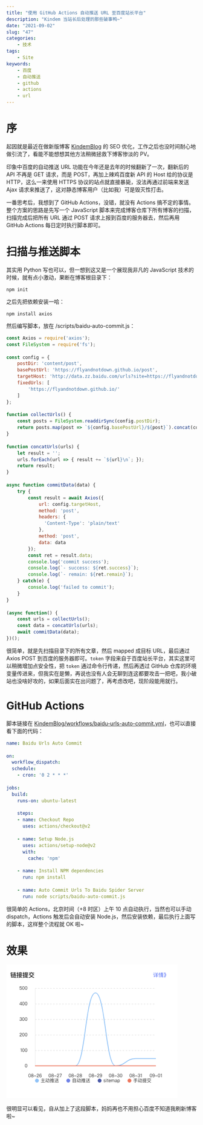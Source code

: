 ```yaml
---
title: "使用 GitHub Actions 自动推送 URL 至百度站长平台"
description: "Kindem 当站长后处理的那些破事鸭~"
date: "2021-09-02"
slug: "47"
categories:
    - 技术
tags:
    - Site
keywords:
    - 百度
    - 自动推送
    - github
    - actions
    - url
---
```


# 序

起因就是最近在做新版博客 [KindemBlog](https://github.com/FlyAndNotDown/KindemBlog) 的 SEO 优化，工作之后也没时间耐心地做引流了，看能不能想想其他方法稍微拯救下博客惨淡的 PV。

印象中百度的自动推送 URL 功能在今年还是去年的时候翻新了一次，翻新后的 API 不再是 GET 请求，而是 POST，再加上辣鸡百度新 API 的 Host 给的协议是 HTTP，这么一来使用 HTTPS 协议的站点就直接暴毙，没法再通过前端来发送 Ajax 请求来推送了，这对静态博客用户（比如我）可是毁灭性打击。

一番思考后，我想到了 GitHub Actions，没错，就没有 Actions 搞不定的事情。整个方案的思路是先写一个 JavaScript 脚本来完成博客仓库下所有博客的扫描，扫描完成后把所有 URL 通过 POST 请求上报到百度的服务器去，然后再用 GitHub Actions 每日定时执行脚本即可。

# 扫描与推送脚本

其实用 Python 写也可以，但一想到这又是一个展现我非凡的 JavaScript 技术的时候，就有点小激动，果断在博客根目录下：

```shell
npm init
```

之后先把依赖安装一哈：

```shell
npm install axios
```

然后编写脚本，放在 /scripts/baidu-auto-commit.js：

```javascript
const Axios = require('axios');
const FileSystem = require('fs');

const config = {
    postDir: 'content/post',
    basePostUrl: 'https://flyandnotdown.github.io/post',
    targetHost: 'http://data.zz.baidu.com/urls?site=https://flyandnotdown.github.io&token=lDsJO81mKXxekZI6',
    fixedUrls: [
        'https://flyandnotdown.github.io/'
    ]
};

function collectUrls() {
    const posts = FileSystem.readdirSync(config.postDir);
    return posts.map(post => `${config.basePostUrl}/${post}`).concat(config.fixedUrls);
}

function concatUrls(urls) {
    let result = '';
    urls.forEach(url => { result += `${url}\n`; });
    return result;
}

async function commitData(data) {
    try {
        const result = await Axios({
            url: config.targetHost,
            method: 'post',
            headers: {
              'Content-Type': 'plain/text'
            },
            method: 'post',
            data: data
        });
        const ret = result.data;
        console.log('commit success');
        console.log(`- success: ${ret.success}`);
        console.log(`- remain: ${ret.remain}`);
    } catch(e) {
        console.log('failed to commit');
    }
}

(async function() {
    const urls = collectUrls();
    const data = concatUrls(urls);
    await commitData(data);
})();
```

很简单，就是先扫描目录下的所有文章，然后 mapped 成目标 URL，最后通过 Axios POST 到百度的服务器即可。`token` 字段来自于百度站长平台，其实这里可以稍微增加点安全性，把 `token` 通过命令行传递，然后再透过 GitHub 仓库的环境变量传进来，但我实在是懒，再说也没有人会无聊到连这都要攻击一把吧，我小破站也没啥好攻的，如果后面实在出问题了，再考虑改吧，现阶段能用就行。

# GitHub Actions

脚本链接在 [KindemBlog/workflows/baidu-urls-auto-commit.yml](https://github.com/FlyAndNotDown/KindemBlog/blob/master/.github/workflows/baidu-urls-auto-commit.yml)，也可以直接看下面的代码：

```yml
name: Baidu Urls Auto Commit

on:
  workflow_dispatch:
  schedule:
    - cron: '0 2 * * *'

jobs:
  build:
    runs-on: ubuntu-latest

    steps:
    - name: Checkout Repo
      uses: actions/checkout@v2
    
    - name: Setup Node.js
      uses: actions/setup-node@v2
      with:
        cache: 'npm'
    
    - name: Install NPM dependencies
      run: npm install
    
    - name: Auto Commit Urls To Baidu Spider Server
      run: node scripts/baidu-auto-commit.js
```

很简单的 Actions，北京时间（+8 时区）上午 10 点自动执行，当然也可以手动 dispatch，Actions 触发后会自动安装 Node.js，然后安装依赖，最后执行上面写的脚本，这样整个流程就 OK 啦~

# 效果

![效果图](1.png)

很明显可以看见，自从加上了这段脚本，妈妈再也不用担心百度不知道我刷新博客啦~
